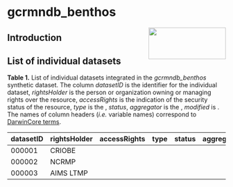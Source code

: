 # gcrmndb_benthos 

<img align="right" width="178" height="73" src="https://gcrmn.net/wp-content/uploads/2021/10/GCRMN_Logo_cropped.png">

## Introduction

## List of individual datasets


**Table 1.** List of individual datasets integrated in the *gcrmndb_benthos* synthetic dataset. The column *datasetID* is the identifier for the individual dataset, *rightsHolder* is the person or organization owning or managing rights over the resource, *accessRights* is the indication of the security status of the resource, *type* is the , *status*, *aggregator* is the , *modified* is . The names of column headers (*i.e.* variable names) correspond to [DarwinCore terms](https://dwc.tdwg.org/terms/#identification).



| datasetID      | rightsHolder      | accessRights   | type           | status         | aggregator    | modified      |
|----------------|-------------------|----------------|----------------|----------------|---------------|---------------|
| 000001         | CRIOBE            |                |                |                |               |               |
| 000002         | NCRMP             |                |                |                |               |               |
| 000003         | AIMS LTMP         |                |                |                |               |               |